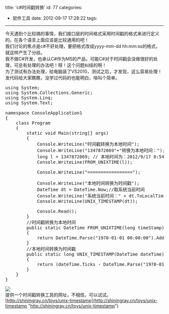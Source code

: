title: 'c#时间戳转换'
id: 77
categories:
  - 软件工具
date: 2012-09-17 17:28:22
tags:
---

今天遇到个比较搞的事情，我们接口层的时间格式采用时间戳的格式来进行定义的。在各个语言上面应该是比较通用的吧！
</br> 我们讨论的焦点是c#不好处理，要把格式改成yyyy-mm-dd hh:mm:ss的格式，就这样产生了分歧。
</br> 我不做C#开发，也承认C#作为MS的产品，可能C#对于时间戳会没做很好的处理，可总有处理的办法吧！呀！这个问题纠结的啊！
</br> 为了测试有办法处理，给电脑装了VS2010，测试之后，才发现，这么容易处理！ 发代码给大家瞧瞧，没学过代码的也能明白，啥叫个简单。
</br>
<pre config="brush:c#;toolbar:false;">
using System;
using System.Collections.Generic;
using System.Linq;
using System.Text;

namespace ConsoleApplication1
{
    class Program
    {
        static void Main(string[] args)
        {
            Console.WriteLine(&quot;时间戳转换为本地时间&quot;);
            Console.WriteLine(&quot;1347872069&quot;+&quot;转换为本地时间：&quot;);
            long l = 1347872069; // 本地时间为：2012/9/17 8:54:29
            Console.WriteLine(FROM_UNIXTIME(l));

            Console.WriteLine(&quot;=================&quot;);

            Console.WriteLine(&quot;本地时间转换为时间戳&quot;);
            DateTime dt = DateTime.Now;//取系统当前时间
            Console.WriteLine(&quot;系统当前时间：&quot; + dt.ToLocalTime());
            Console.WriteLine(UNIX_TIMESTAMP(dt));

            Console.Read();
        }
        //时间戳转换为本地时间
        public static DateTime FROM_UNIXTIME(long timeStamp)
        {
            return DateTime.Parse(&quot;1970-01-01 00:00:00&quot;).AddSeconds(timeStamp);
        }
        //本地时间转换为时间戳
        public static long UNIX_TIMESTAMP(DateTime dateTime)
        {
            return (dateTime.Ticks - DateTime.Parse(&quot;1970-01-01 00:00:00&quot;).Ticks) / 10000000;
        }
    }
}
</pre>

![](http://m2.img.libdd.com/farm4/2012/0917/17/41496F711F1EE2C0AB9F1590596E03DF8B655C8D7D8E_500_197.jpg)</img>
</br> 提供一个时间戳转换工具的网址，不相信，可以试试。
</br>[http://shiningray.cn/toys/unix-timestamp](http://shiningray.cn/toys/unix-timestamp "http://shiningray.cn/toys/unix-timestamp")